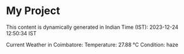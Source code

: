# My Project

This content is dynamically generated in Indian Time (IST): 2023-12-24 12:50:34 IST


Current Weather in Coimbatore:
Temperature: 27.88 °C
Condition: haze
